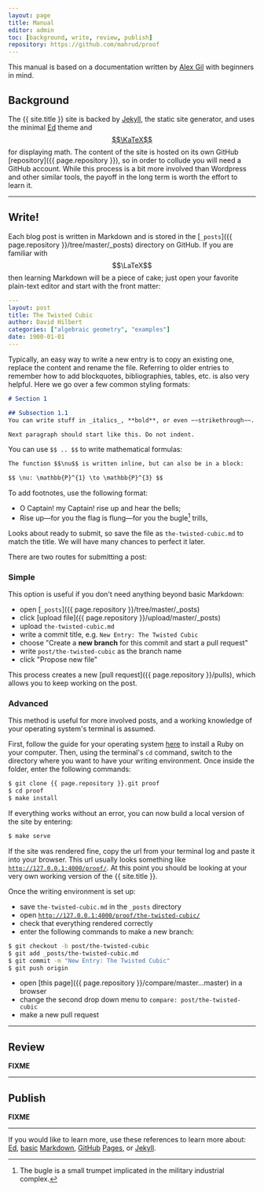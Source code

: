 ```yaml
---
layout: page
title: Manual
editor: admin
toc: [background, write, review, publish]
repository: https://github.com/mahrud/proof
---
```


This manual is based on a documentation written by [Alex Gil](http://laic.columbia.edu/author/2728293031/) with beginners in mind.

## Background

The {{ site.title }} site is backed by [Jekyll](https://jekyllrb.com/), the static site generator, and uses the minimal [Ed](https://github.com/minicomp/ed) theme and [$$\KaTeX$$](https://katex.org) for displaying math. The content of the site is hosted on its own GitHub [repository]({{ page.repository }}), so in order to collude you will need a GitHub account. While this process is a bit more involved than Wordpress and other similar tools, the payoff in the long term is worth the effort to learn it.

---

## Write!

Each blog post is written in Markdown and is stored in the [`_posts`]({{ page.repository }}/tree/master/_posts) directory on GitHub. If you are familiar with $$\LaTeX$$ then learning Markdown will be a piece of cake; just open your favorite plain-text editor and start with the front matter:

~~~ yaml
---
layout: post
title: The Twisted Cubic
author: David Hilbert
categories: ["algebraic geometry", "examples"]
date: 1900-01-01
---
~~~

Typically, an easy way to write a new entry is to copy an existing one, replace the content and rename the file. Referring to older entries to remember how to add blockquotes, bibliographies, tables, etc. is also very helpful. Here we go over a few common styling formats:

~~~ markdown
# Section 1

## Subsection 1.1
You can write stuff in _italics_, **bold**, or even ~~strikethrough~~.

Next paragraph should start like this. Do not indent.
~~~

You can use `$$ .. $$` to write mathematical formulas:

~~~ markdown
The function $$\nu$$ is written inline, but can also be in a block:

$$ \nu: \mathbb{P}^{1} \to \mathbb{P}^{3} $$
~~~

To add footnotes, use the following format:


- O Captain! my Captain! rise up and hear the bells;
- Rise up—for you the flag is flung—for you the bugle[^fn1] trills,

[^fn1]:
	The bugle is a small trumpet implicated in the military industrial complex.


Looks about ready to submit, so save the file as `the-twisted-cubic.md` to match the title. We will have many chances to perfect it later.

There are two routes for submitting a post:

### Simple

This option is useful if you don't need anything beyond basic Markdown:
- open [`_posts`]({{ page.repository }}/tree/master/_posts)
- click [upload file]({{ page.repository }}/upload/master/_posts)
- upload `the-twisted-cubic.md`
- write a commit title, e.g. `New Entry: The Twisted Cubic`
- choose "Create a **new branch** for this commit and start a pull request"
- write `post/the-twisted-cubic` as the branch name
- click "Propose new file"

This process creates a new [pull request]({{ page.repository }}/pulls), which allows you to keep working on the post.

### Advanced

This method is useful for more involved posts, and a working knowledge of your operating system's terminal is assumed.

First, follow the guide for your operating system [here](https://jekyllrb.com/docs/installation/) to install a Ruby on your computer. Then, using the terminal's `cd` command, switch to the directory where you want to have your writing environment. Once inside the folder, enter the following commands:

~~~ bash
$ git clone {{ page.repository }}.git proof
$ cd proof
$ make install
~~~

If everything works without an error, you can now build a local version of the site by entering:

~~~ bash
$ make serve
~~~

If the site was rendered fine, copy the url from your terminal log and paste it into your browser. This url usually looks something like [`http://127.0.0.1:4000/proof/`](http://127.0.0.1:4000/proof/). At this point you should be looking at your very own working version of the {{ site.title }}.

Once the writing environment is set up:
- save `the-twisted-cubic.md` in the `_posts` directory
- open [`http://127.0.0.1:4000/proof/the-twisted-cubic/`](http://127.0.0.1:4000/proof/the-twisted-cubic/)
- check that everything rendered correctly
- enter the following commands to make a new branch:
~~~ bash
$ git checkout -b post/the-twisted-cubic
$ git add _posts/the-twisted-cubic.md
$ git commit -m "New Entry: The Twisted Cubic"
$ git push origin
~~~
- open [this page]({{ page.repository }}/compare/master...master) in a browser
- change the second drop down menu to `compare: post/the-twisted-cubic`
- make a new pull request

---

## Review

**FIXME**

---

## Publish

**FIXME**

---

If you would like to learn more, use these references to learn more about:
[Ed](https://minicomp.github.io/ed/documentation/),
[basic](https://guides.github.com/features/mastering-markdown/)
[Markdown](https://programminghistorian.org/en/lessons/sustainable-authorship-in-plain-text-using-pandoc-and-markdown),
[GitHub](https://guides.github.com/introduction/flow/)
[Pages](https://guides.github.com/features/pages/),
or [Jekyll](https://programminghistorian.org/en/lessons/building-static-sites-with-jekyll-github-pages).
